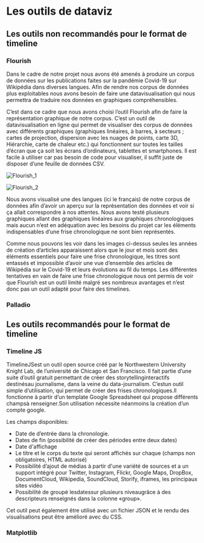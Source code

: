# Les outils de dataviz

## Les outils non recommandés pour le format de timeline
### Flourish 
Dans le cadre de notre projet nous avons été amenés à produire un corpus de données sur les publications faites sur la pandémie Covid-19 sur Wikipédia dans diverses langues. Afin de rendre nos corpus de données plus exploitables nous avons besoin de faire une datavisualisation qui nous permettra de traduire nos données en graphiques compréhensibles.

C’est dans ce cadre que nous avons choisi l’outil Flourish afin de faire la représentation graphique de notre corpus. C’est un outil de datavisualisation en ligne qui permet de visualiser des corpus de données avec différents graphiques (graphiques linéaires, à barres, à secteurs ; cartes de projection, dispersion avec les nuages de points, carte 3D, Hiérarchie, carte de chaleur etc.) qui fonctionnent sur toutes les tailles d’écran que ça soit les écrans d’ordinateurs, tablettes et smartphones. Il est facile à utiliser car pas besoin de code pour visualiser, il suffit juste de disposer d’une feuille de données CSV.

![Flourish_1](https://user-images.githubusercontent.com/75143201/121436193-69071200-c980-11eb-812c-56878de7b948.png)

![Flourish_2](https://user-images.githubusercontent.com/75143201/121436211-73291080-c980-11eb-922e-63dcb320a2d4.png)

Nous avons visualisé une des langues (ici le français) de notre corpus de données afin d’avoir un aperçu sur la représentation des données et voir si ça allait correspondre à nos attentes. Nous avons testé plusieurs graphiques allant des graphiques linéaires aux graphiques chronologiques mais aucun n’est en adéquation avec les besoins du projet car les éléments indispensables d’une frise chronologique ne sont bien représentés. 

Comme nous pouvons les voir dans les images ci-dessus seules les années de création d’articles apparaissent alors que le jour et mois sont des éléments essentiels pour faire une frise chronologique, les titres sont entassés et impossible d’avoir une vue d’ensemble des articles de Wikipédia sur le Covid-19 et leurs évolutions au fil du temps. Les différentes tentatives en vain de faire une frise chronologique nous ont permis de voir que Flourish est un outil limité malgré ses nombreux avantages et n’est donc pas un outil adapté pour faire des timelines. 

### Palladio
## Les outils recommandés pour le format de timeline
### Timeline JS
TimelineJSest un outil open source créé par le Northwestern University Knight Lab, de l’université de Chicago et San Francisco. Il fait partie d’une suite d’outil gratuit permettant de créer des storytellinginteractifs destinésau journalisme, dans la veine du data-journalism. C’estun outil simple d’utilisation, qui permet de créer des frises chronologiques.Il fonctionne à partir d’un template Google Spreadsheet qui propose différents champsà renseigner.Son utilisation nécessite néanmoins la création d’un compte google.

Les champs disponibles:
- Date de d’entrée dans la chronologie. 
- Dates de fin (possibilité de créer des périodes entre deux dates)
- Date d'affichage
- Le titre et le corps du texte qui seront affichés sur chaque (champs non obligatoires, HTML autorisé)
- Possibilité d’ajout de médias à partir d'une variété de sources et a un support intégré pour Twitter, Instagram, Flickr, Google Maps, DropBox, DocumentCloud, Wikipedia, SoundCloud, Storify, iframes, les principaux sites vidéo  
- Possibilité de groupé lesdatessur plusieurs niveaugrâce à des descripteurs renseignés dans la colonne «group». 

Cet  outil  peut  également  être  utilisé  avec  un  fichier  JSON et le  rendu des visualisations peut être amélioré avec du CSS.

### Matplotlib

